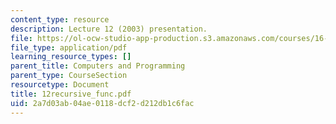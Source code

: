 ```yaml
---
content_type: resource
description: Lecture 12 (2003) presentation.
file: https://ol-ocw-studio-app-production.s3.amazonaws.com/courses/16-01-unified-engineering-i-ii-iii-iv-fall-2005-spring-2006/2a7d03ab04ae0118dcf2d212db1c6fac_12recursive_func.pdf
file_type: application/pdf
learning_resource_types: []
parent_title: Computers and Programming
parent_type: CourseSection
resourcetype: Document
title: 12recursive_func.pdf
uid: 2a7d03ab-04ae-0118-dcf2-d212db1c6fac
---
```


